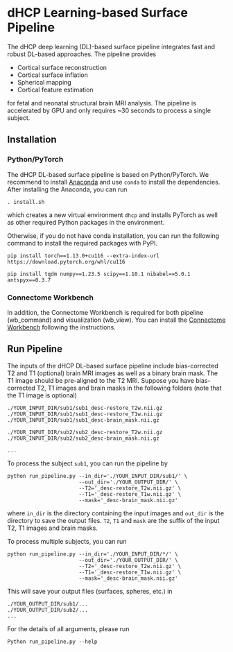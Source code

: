 # dHCP Learning-based Surface Pipeline

The dHCP deep learning (DL)-based surface pipeline integrates fast and robust DL-based approaches. The pipeline provides

* Cortical surface reconstruction
* Cortical surface inflation
* Spherical mapping
* Cortical feature estimation

for fetal and neonatal structural brain MRI analysis. The pipeline is accelerated by GPU and only requires ~30 seconds to process a single subject.


## Installation

### Python/PyTorch

The dHCP DL-based surface pipeline is based on Python/PyTorch. We recommend to install [Anaconda](https://www.anaconda.com/download) and use ```conda``` to install the dependencies. After installing the Anaconda, you can run 
```
. install.sh
```
 which creates a new virtual environment ```dhcp``` and installs PyTorch as well as other required Python packages in the environment.

Otherwise, if you do not have conda installation, you can run the following command to install the required packages with PyPI.
```
pip install torch==1.13.0+cu116 --extra-index-url https://download.pytorch.org/whl/cu116

pip install tqdm numpy==1.23.5 scipy==1.10.1 nibabel==5.0.1 antspyx==0.3.7
```

### Connectome Workbench

In addition, the Connectome Workbench is required for both pipeline (wb_command) and visualization (wb_view). You can install the [Connectome Workbench](https://www.humanconnectome.org/software/get-connectome-workbench) following the instructions.


## Run Pipeline

The inputs of the dHCP DL-based surface pipeline include bias-corrected T2 and T1 (optional) brain MRI images as well as a binary brain mask. The T1 image should be pre-aligned to the T2 MRI. Suppose you have bias-corrected T2, T1 images and brain masks in the following folders (note that the T1 image is optional)

```
./YOUR_INPUT_DIR/sub1/sub1_desc-restore_T2w.nii.gz
./YOUR_INPUT_DIR/sub1/sub1_desc-restore_T1w.nii.gz
./YOUR_INPUT_DIR/sub1/sub1_desc-brain_mask.nii.gz

./YOUR_INPUT_DIR/sub2/sub2_desc-restore_T2w.nii.gz
./YOUR_INPUT_DIR/sub2/sub2_desc-brain_mask.nii.gz

...
```

To process the subject ```sub1```, you can run the pipeline by
```
python run_pipeline.py --in_dir='./YOUR_INPUT_DIR/sub1/' \
                       --out_dir='./YOUR_OUTPUT_DIR/' \
                       --T2='_desc-restore_T2w.nii.gz' \
                       --T1='_desc-restore_T1w.nii.gz' \
                       --mask='_desc-brain_mask.nii.gz'
```
where ```in_dir``` is the directory containing the input images and ```out_dir``` is the directory to save the output files. ```T2```, ```T1``` and ```mask``` are the suffix of the input T2, T1 images and brain masks.

To process multiple subjects, you can run
```
python run_pipeline.py --in_dir='./YOUR_INPUT_DIR/*/' \
                       --out_dir='./YOUR_OUTPUT_DIR/' \
                       --T2='_desc-restore_T2w.nii.gz' \
                       --T1='_desc-restore_T1w.nii.gz' \
                       --mask='_desc-brain_mask.nii.gz'
```

This will save your output files (surfaces, spheres, etc.) in
```
./YOUR_OUTPUT_DIR/sub1/...
./YOUR_OUTPUT_DIR/sub2/...
...
```


For the details of all arguments, please run
```
Python run_pipeline.py --help
```

